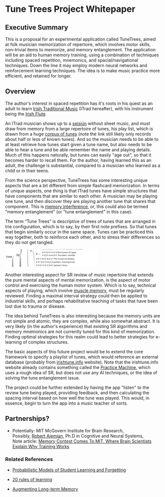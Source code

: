 # Tune Trees Project Whitepaper
 
## Executive Summary

This is a proposal for an experimental application called TuneTrees, 
aimed at folk musician memorization of repertoire, which involves motor skills, non-trivial items to memorize, and
memory entanglement.  The application will be an aid to human memory training, using a combination of techniques 
including spaced repetition, mnemonics, and spacial/navigational techniques.  Down the line it may employ 
modern neural networks and reinforcement learning techniques.  The idea is to make music practice more efficient, 
and retained for longer.

## Overview

The author's interest in spaced repetition has it's roots in his quest as an adult to learn 
[Irish Traditional Music](https://en.wikipedia.org/wiki/Irish_traditional_music) (ITrad hereafter), 
with his instrument being the [Irish Flute](https://en.wikipedia.org/wiki/Irish_flute).  

An ITrad musician shows up to a 
[seisiún](https://en.wikipedia.org/wiki/Irish_traditional_music_session) without sheet music, and must draw from 
memory from a large repertoire of tunes, his play list, which is drawn from a huge 
[corpus of tunes](https://www.irishtune.info/rhythm/distribution-session.htm) (note the link still likely only records 
about half or less of known tunes).  And so the musician needs to be able to at least retrieve how tunes start given 
a tune name, but also needs to be able to hear a tune and be able remember the name and playing details.  Much of 
this happens naturally, but tunes can easily "age out", so that it becomes harder to recall them.  For the author, 
having learned this as an adult, the challenge is substantial, compared to a musician who learned as a child or in 
their teens.

From the science perspective, TuneTrees has some interesting unique aspects that are a bit different from simple 
flashcard memorization.  In terms of unique aspects, one thing is that ITrad tunes 
have simple structures that have components that are similar to each other.  A musician may be playing one tune, and 
then discover they are playing another tune that shares that component.  This is 
[memory interference](https://www.tutor2u.net/psychology/reference/proactive-and-retroactive-interference), or, this 
could also be termed "memory entanglement" (or "tune entanglement" in this case).

The term “Tune Trees” is descriptive of trees of tunes that are arranged in trie configuration, which is to say, by 
their first note prefixes.  So that tunes that begin similarly occur in the same space. Tunes can be practiced this way 
together, both to reinforce each other, and to stress their differences so they do not get tangled.

![tune-trie](tune-trie.png)

Another interesting aspect for SR review of music repertoire that extends the pure mental aspects of mental
memorization, is the aspect of motor control
and exercising the human motor system. Which is to say, technical aspects of playing, which
involve [muscle memory](https://en.wikipedia.org/wiki/Muscle_memory),
must be regularly reviewed. Finding a maximal interval strategy could then be applied to industrial skills, and
perhaps rehabilitative teaching of tasks that have been lost due to trauma or disease.

The idea behind TuneTrees is also interesting because the memory units are not simple and atomic, they are complex, 
while also somewhat abstract.  It is very likely (in the author's experience) that existing SR algorithms and memory 
mnemonics are not currently tuned for this kind of memorization.  Finding optimal strategies for this realm could 
lead to better strategies for e-learning of complex structures.

The basic aspects of this future project would be to extend the core framework to specify a playlist of tunes, which 
would reference an external database (probably from [irishtune.info](https://www.irishtune.info/search.php)
website).  Note that the irishtune.info website already contains something called the 
[Practice Machine](https://www.irishtune.info/faq/practice.html#whatismachine), which uses a rough idea of 
SR, but does not use any AI techniques, or the idea of solving the tune entanglement issue.

The project could be further extended by having the app "listen" to the review tune being played, providing feedback, 
and then calculating the spacing interval based on how well the tune was played.  This would, in essence, begin to 
turn the app into a music teacher of sorts. 

## Partnerships?

* Potentially: MIT McGovern Institute for Brain Research,\
Possibly, [Robert Ajemian](http://web.mit.edu/ajemian/www/webpage.html), Ph.D in Cognitive and Neural Systems,\
Note article: [Memory Contest Comes To MIT, Where Brain Scientists Explain Why Training Works](https://www.wbur.org/commonhealth/2018/07/13/mental-athletes-memory-champions-mit)

### Related References

* [Probabilistic Models of Student Learning and Forgetting](https://scholar.colorado.edu/cgi/viewcontent.cgi?referer=https://scholar.google.com/&httpsredir=1&article=1004&context=csci_gradetds)

* [20 rules of learning](http://super-memory.com/articles/20rules.htm)

* [Augmenting Long-term Memory](http://augmentingcognition.com/ltm.html)
